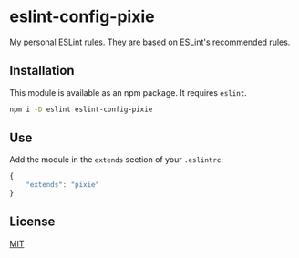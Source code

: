 # eslint-config-pixie

My personal ESLint rules. They are based on [ESLint's recommended rules](https://eslint.org/docs/rules/).

## Installation

This module is available as an npm package. It requires `eslint`.

```bash
npm i -D eslint eslint-config-pixie
```

## Use

Add the module in the `extends` section of your `.eslintrc`:

```javascript
{
	"extends": "pixie"
}
```

## License

[MIT](LICENSE)
